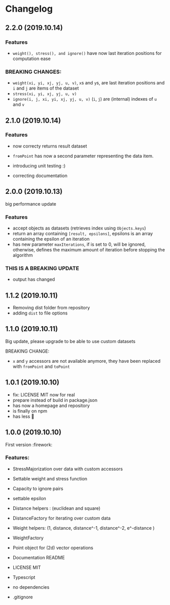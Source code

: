 # Changelog

## 2.2.0 (2019.10.14)

### Features

- `weight(), stress(), and ignore()` have now last iteration positions for computation ease

### BREAKING CHANGES:

- `weight(xi, yi, xj, yj, u, v)`, `x`s and `y`s, are last iteration positions and `i` and `j` are items of the dataset
- `stress(xi, yi, xj, yj, u, v)`
- `ignore(i, j, xi, yi, xj, yj, u, v)` (`i`, `j`) are (internal) indexes of `u` and `v`

## 2.1.0 (2019.10.14)

### Features

- now correcty returns result dataset
- `fromPoint` has now a second parameter representing the data item.
- introducing unit testing :)

- correcting documentation

## 2.0.0 (2019.10.13)

big performance update

### Features

- accept objects as datasets (retrieves index using `Objects.keys`)
- return an array containing `[result, epsilons]`, epsilons is an array containing the epsilon of an iteration
- has new parameter `maxIterations`, if is set to 0, will be ignored, otherwise, defines the maximum amount of iteration before stopping the algorithm

### THIS IS A BREAKING UPDATE

- output has changed

## 1.1.2 (2019.10.11)

- Removing dist folder from repository
- adding `dist` to file options

## 1.1.0 (2019.10.11)

Big update, please upgrade to be able to use custom datasets

BREAKING CHANGE:

- `x` and `y` accessors are not available anymore, they have been replaced with `fromPoint` and `toPoint`

## 1.0.1 (2019.10.10)

- fix: LICENSE MIT now for real
- prepare instead of build in package.json
- has now a homepage and repository
- is finally on npm
- has less :construction:

## 1.0.0 (2019.10.10)

First version :firework:

### Features:

- StressMajorization over data with custom accessors
- Settable weight and stress function
- Capacity to ignore pairs
- settable epsilon

- Distance helpers : (euclidean and square)
- DistanceFactory for iterating over custom data

- Weight helpers: (1, distance, distance^-1, distance^-2, e^-distance )
- WeightFactory

- Point object for (2d) vector operations

- Documentation README
- LICENSE MIT
- Typescript
- no dependencies
- .gitignore
